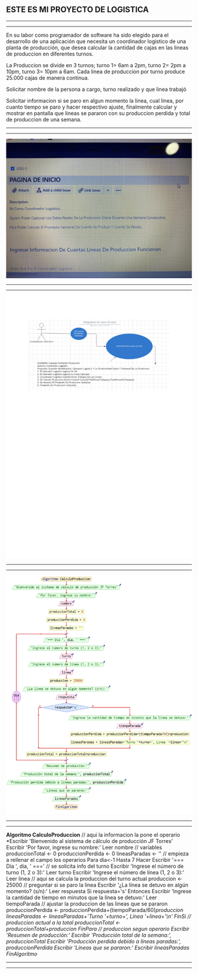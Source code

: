 ## **ESTE ES MI PROYECTO DE LOGISTICA**
------------------------------------------------------------------------------------------------------------------------------------------
------------------------------------------------------------------------------------------------------------------------------------------
En su labor como programador de software ha sido elegido para el desarrollo de una aplicación que
necesita un coordinador logistico de una planta de producción, que desea calcular la cantidad de cajas en las lineas de produccion en diferentes turnos.

La Produccion se divide en 3 turnos; turno 1= 6am a 2pm, turno 2= 2pm a 10pm, turno 3= 10pm a 6am. Cada linea de produccion por turno produce 25.000 cajas de manera continua.

Solicitar nombre de la persona a cargo, turno realizado y que linea trabajó

Solicitar informacion si se paro en algun momento la linea, cual linea, por cuanto tiempo se paro y hacer respectivo ajuste, finalmente calcular y mostrar en pantalla que lineas se pararon con su produccion perdida y total de produccion de una semana.

-----------------------------------------------------------------------------------------------------------------------------------------
-----------------------------------------------------------------------------------------------------------------------------------------
![historias](HISTORIA_1.png)


-----------------------------------------------------------------------------------------------------------------------------------------
-----------------------------------------------------------------------------------------------------------------------------------------
![caso de uso](CASO.png)

-----------------------------------------------------------------------------------------------------------------------------------------
-----------------------------------------------------------------------------------------------------------------------------------------

![diagrama de flujo](dfd.png)

------------------------------------------------------------------------------------------------------------------------------------------
------------------------------------------------------------------------------------------------------------------------------------------
**Algoritmo CalculoProduccion**
	// aqui la informacion la pone el operario
	*Escribir 'Bienvenido al sistema de cálculo de producción JF Torres'
	Escribir 'Por favor, ingrese su nombre:'
	Leer nombre
	// variables 
	produccionTotal <- 0
	produccionPerdida <- 0
	lineasParadas <- ''
	// empieza a rellenar el campo los operarios 
	Para dia<-1 Hasta 7 Hacer
		Escribir '=== Día ', dia, ' ==='
		// se solicita info del turno
		Escribir 'Ingrese el número de turno (1, 2 o 3):'
		Leer turno
		Escribir 'Ingrese el número de línea (1, 2 o 3):'
		Leer linea
		// aqui se calcula la produccion del turno actual
		produccion <- 25000
		// preguntar si se paro la linea 
		Escribir '¿La línea se detuvo en algún momento? (s/n):'
		Leer respuesta
		Si respuesta='s' Entonces
			Escribir 'Ingrese la cantidad de tiempo en minutos que la línea se detuvo:'
			Leer tiempoParada
			// ajustar la produccion de las lineas que se pararon 
			produccionPerdida <- produccionPerdida+(tiempoParada/60)*produccion
			lineasParadas <- lineasParadas+'Turno '+turno+', Línea '+linea+'\n'
		FinSi
		// produccion actual a la total 
		produccionTotal <- produccionTotal+produccion
	FinPara
	// produccion segun operario 
	Escribir 'Resumen de producción:'
	Escribir 'Producción total de la semana:', produccionTotal
	Escribir 'Producción perdida debido a líneas paradas:', produccionPerdida
	Escribir 'Líneas que se pararon:'
	Escribir lineasParadas
FinAlgoritmo*

-----------------------------------------------------------------------------------------------------------------------------------------
-----------------------------------------------------------------------------------------------------------------------------------------
